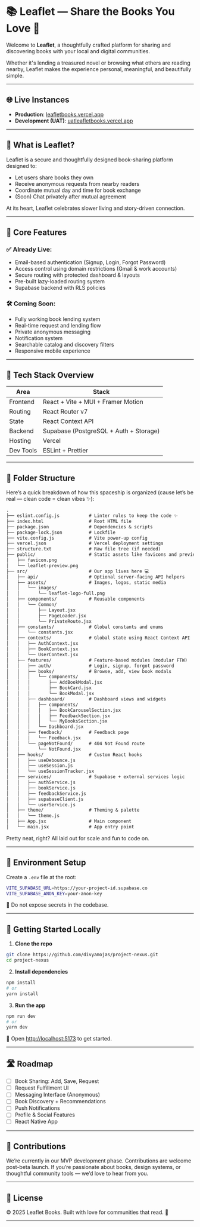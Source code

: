 # 📚 Leaflet — Share the Books You Love 🌿

Welcome to **Leaflet**, a thoughtfully crafted platform for sharing and discovering books with your local and digital communities.

Whether it's lending a treasured novel or browsing what others are reading nearby, Leaflet makes the experience personal, meaningful, and beautifully simple.

---

## 🌐 Live Instances

- **Production**: [leafletbooks.vercel.app](https://leafletbooks.vercel.app/)
- **Development (UAT)**: [uatleafletbooks.vercel.app](https://uatleafletbooks.vercel.app/)

---

## 🌱 What is Leaflet?

Leaflet is a secure and thoughtfully designed book-sharing platform designed to:

- Let users share books they own
- Receive anonymous requests from nearby readers
- Coordinate mutual day and time for book exchange
- (Soon) Chat privately after mutual agreement

At its heart, Leaflet celebrates slower living and story-driven connection.

---

## 🚀 Core Features

### ✅ Already Live:

- Email-based authentication (Signup, Login, Forgot Password)
- Access control using domain restrictions (Gmail & work accounts)
- Secure routing with protected dashboard & layouts
- Pre-built lazy-loaded routing system
- Supabase backend with RLS policies

### 🛠 Coming Soon:

- Fully working book lending system
- Real-time request and lending flow
- Private anonymous messaging
- Notification system
- Searchable catalog and discovery filters
- Responsive mobile experience

---

## 🧰 Tech Stack Overview

| Area      | Stack                                  |
| --------- | -------------------------------------- |
| Frontend  | React + Vite + MUI + Framer Motion     |
| Routing   | React Router v7                        |
| State     | React Context API                      |
| Backend   | Supabase (PostgreSQL + Auth + Storage) |
| Hosting   | Vercel                                 |
| Dev Tools | ESLint + Prettier                      |

---

## 📁 Folder Structure

Here’s a quick breakdown of how this spaceship is organized (cause let’s be real — clean code = clean vibes ✨):

```txt
.
├── eslint.config.js           # Linter rules to keep the code ✨
├── index.html                 # Root HTML file
├── package.json               # Dependencies & scripts
├── package-lock.json          # Lockfile
├── vite.config.js             # Vite power-up config
├── vercel.json                # Vercel deployment settings
├── structure.txt              # Raw file tree (if needed)
├── public/                    # Static assets like favicons and preview
│   ├── favicon.png
│   └── leaflet-preview.png
├── src/                       # Our app lives here 💻
│   ├── api/                   # Optional server-facing API helpers
│   ├── assets/                # Images, logos, static media
│   │   └── images/
│   │       └── leaflet-logo-full.png
│   ├── components/            # Reusable components
│   │   └── Common/
│   │       ├── Layout.jsx
│   │       ├── PageLoader.jsx
│   │       └── PrivateRoute.jsx
│   ├── constants/             # Global constants and enums
│   │   └── constants.jsx
│   ├── contexts/              # Global state using React Context API
│   │   ├── AuthContext.jsx
│   │   ├── BookContext.jsx
│   │   └── UserContext.jsx
│   ├── features/              # Feature-based modules (modular FTW)
│   │   ├── auth/              # Login, signup, forgot password
│   │   ├── books/             # Browse, add, view book modals
│   │   │   └── components/
│   │   │       ├── AddBookModal.jsx
│   │   │       ├── BookCard.jsx
│   │   │       └── BookModal.jsx
│   │   ├── dashboard/         # Dashboard views and widgets
│   │   │   ├── components/
│   │   │   │   ├── BookCarouselSection.jsx
│   │   │   │   ├── FeedbackSection.jsx
│   │   │   │   └── MyBooksSection.jsx
│   │   │   └── Dashboard.jsx
│   │   ├── feedback/          # Feedback page
│   │   │   └── Feedback.jsx
│   │   └── pageNotFound/      # 404 Not Found route
│   │       └── NotFound.jsx
│   ├── hooks/                 # Custom React hooks
│   │   ├── useDebounce.js
│   │   ├── useSession.js
│   │   └── useSessionTracker.jsx
│   ├── services/              # Supabase + external services logic
│   │   ├── authService.js
│   │   ├── bookService.js
│   │   ├── feedbackService.js
│   │   ├── supabaseClient.js
│   │   └── userService.js
│   ├── theme/                 # Theming & palette
│   │   └── theme.js
│   ├── App.jsx                # Main component
│   └── main.jsx               # App entry point
```

Pretty neat, right? All laid out for scale and fun to code on.

---

## 🔐 Environment Setup

Create a `.env` file at the root:

```bash
VITE_SUPABASE_URL=https://your-project-id.supabase.co
VITE_SUPABASE_ANON_KEY=your-anon-key
```

🚫 Do not expose secrets in the codebase.

---

## 🧪 Getting Started Locally

1. **Clone the repo**

```bash
git clone https://github.com/divyamojas/project-nexus.git
cd project-nexus
```

2. **Install dependencies**

```bash
npm install
# or
yarn install
```

3. **Run the app**

```bash
npm run dev
# or
yarn dev
```

📍 Open [http://localhost:5173](http://localhost:5173) to get started.

---

## 🛣️ Roadmap

- [ ] Book Sharing: Add, Save, Request
- [ ] Request Fulfillment UI
- [ ] Messaging Interface (Anonymous)
- [ ] Book Discovery + Recommendations
- [ ] Push Notifications
- [ ] Profile & Social Features
- [ ] React Native App

---

## 🤝 Contributions

We’re currently in our MVP development phase. Contributions are welcome post-beta launch.
If you’re passionate about books, design systems, or thoughtful community tools — we’d love to hear from you.

---

## 📄 License

© 2025 Leaflet Books. Built with love for communities that read. 🌿

---

